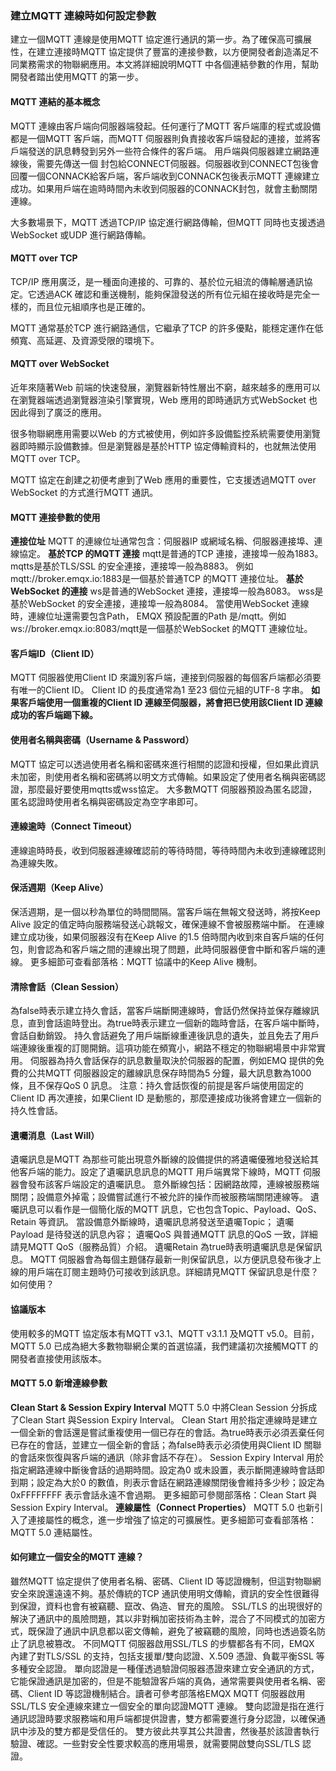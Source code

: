 ### 建立MQTT 連線時如何設定參數
建立一個MQTT 連線是使用MQTT 協定進行通訊的第一步。為了確保高可擴展性，在建立連接時MQTT 協定提供了豐富的連接參數，以方便開發者創造滿足不同業務需求的物聯網應用。本文將詳細說明MQTT 中各個連結參數的作用，幫助開發者踏出使用MQTT 的第一步。

#### MQTT 連結的基本概念
MQTT 連線由客戶端向伺服器端發起。任何運行了MQTT 客戶端庫的程式或設備都是一個MQTT 客戶端，而MQTT 伺服器則負責接收客戶端發起的連接，並將客戶端發送的訊息轉發到另外一些符合條件的客戶端。
用戶端與伺服器建立網路連線後，需要先傳送一個 封包給CONNECT伺服器。伺服器收到CONNECT包後會回覆一個CONNACK給客戶端，客戶端收到CONNACK包後表示MQTT 連線建立成功。如果用戶端在逾時時間內未收到伺服器的CONNACK封包，就會主動關閉連線。

大多數場景下，MQTT 透過TCP/IP 協定進行網路傳輸，但MQTT 同時也支援透過WebSocket 或UDP 進行網路傳輸。

#### MQTT over TCP
TCP/IP 應用廣泛，是一種面向連接的、可靠的、基於位元組流的傳輸層通訊協定。它透過ACK 確認和重送機制，能夠保證發送的所有位元組在接收時是完全一樣的，而且位元組順序也是正確的。

MQTT 通常基於TCP 進行網路通信，它繼承了TCP 的許多優點，能穩定運作在低頻寬、高延遲、及資源受限的環境下。

#### MQTT over WebSocket
近年來隨著Web 前端的快速發展，瀏覽器新特性層出不窮，越來越多的應用可以在瀏覽器端透過瀏覽器渲染引擎實現，Web 應用的即時通訊方式WebSocket 也因此得到了廣泛的應用。

很多物聯網應用需要以Web 的方式被使用，例如許多設備監控系統需要使用瀏覽器即時顯示設備數據。但是瀏覽器是基於HTTP 協定傳輸資料的，也就無法使用MQTT over TCP。

MQTT 協定在創建之初便考慮到了Web 應用的重要性，它支援透過MQTT over WebSocket 的方式進行MQTT 通訊。

#### MQTT 連接參數的使用
**連接位址**
MQTT 的連線位址通常包含：伺服器IP 或網域名稱、伺服器連接埠、連線協定。
    **基於TCP 的MQTT 連接**
        mqtt是普通的TCP 連接，連接埠一般為1883。
        mqtts是基於TLS/SSL 的安全連接，連接埠一般為8883。
        例如mqtt://broker.emqx.io:1883是一個基於普通TCP 的MQTT 連接位址。
    **基於WebSocket 的連接**
        ws是普通的WebSocket 連接，連接埠一般為8083。
        wss是基於WebSocket 的安全連接，連接埠一般為8084。
        當使用WebSocket 連線時，連線位址還需要包含Path， EMQX 預設配置的Path 是/mqtt。例如ws://broker.emqx.io:8083/mqtt是一個基於WebSocket 的MQTT 連線位址。
#### 客戶端ID（Client ID）
MQTT 伺服器使用Client ID 來識別客戶端，連接到伺服器的每個客戶端都必須要有唯一的Client ID。 Client ID 的長度通常為1 至23 個位元組的UTF-8 字串。
**如果客戶端使用一個重複的Client ID 連線至伺服器，將會把已使用該Client ID 連線成功的客戶端踢下線。**
#### 使用者名稱與密碼（Username & Password）
MQTT 協定可以透過使用者名稱和密碼來進行相關的認證和授權，但如果此資訊未加密，則使用者名稱和密碼將以明文方式傳輸。如果設定了使用者名稱與密碼認證，那麼最好要使用mqtts或wss協定。
大多數MQTT 伺服器預設為匿名認證，匿名認證時使用者名稱與密碼設定為空字串即可。
#### 連線逾時（Connect Timeout）
連線逾時時長，收到伺服器連線確認前的等待時間，等待時間內未收到連線確認則為連線失敗。
#### 保活週期（Keep Alive）
保活週期，是一個以秒為單位的時間間隔。當客戶端在無報文發送時，將按Keep Alive 設定的值定時向服務端發送心跳報文，確保連線不會被服務端中斷。
在連線建立成功後，如果伺服器沒有在Keep Alive 的1.5 倍時間內收到來自客戶端的任何包，則會認為和客戶端之間的連線出現了問題，此時伺服器便會中斷和客戶端的連線。
更多細節可查看部落格：MQTT 協議中的Keep Alive 機制。
#### 清除會話（Clean Session）
為false時表示建立持久會話，當客戶端斷開連線時，會話仍然保持並保存離線訊息，直到會話逾時登出。為true時表示建立一個新的臨時會話，在客戶端中斷時，會話自動銷毀。
持久會話避免了用戶端斷線重連後訊息的遺失，並且免去了用戶端連線後重複的訂閱開銷。這項功能在頻寬小，網路不穩定的物聯網場景中非常實用。
伺服器為持久會話保存的訊息數量取決於伺服器的配置，例如EMQ 提供的免費的公共MQTT 伺服器設定的離線訊息保存時間為5 分鐘，最大訊息數為1000 條，且不保存QoS 0 訊息。
注意：持久會話恢復的前提是客戶端使用固定的Client ID 再次連接，如果Client ID 是動態的，那麼連接成功後將會建立一個新的持久性會話。
#### 遺囑消息（Last Will）
遺囑訊息是MQTT 為那些可能出現意外斷線的設備提供的將遺囑優雅地發送給其他客戶端的能力。設定了遺囑訊息訊息的MQTT 用戶端異常下線時，MQTT 伺服器會發布該客戶端設定的遺囑訊息。
意外斷線包括：因網路故障，連線被服務端關閉；設備意外掉電；設備嘗試進行不被允許的操作而被服務端關閉連線等。
遺囑訊息可以看作是一個簡化版的MQTT 訊息，它也包含Topic、Payload、QoS、Retain 等資訊。
當設備意外斷線時，遺囑訊息將發送至遺囑Topic；
遺囑Payload 是待發送的訊息內容；
遺囑QoS 與普通MQTT 訊息的QoS 一致，詳細請見MQTT QoS（服務品質）介紹。
遺囑Retain 為true時表明遺囑訊息是保留訊息。 MQTT 伺服器會為每個主題儲存最新一則保留訊息，以方便訊息發布後才上線的用戶端在訂閱主題時仍可接收到該訊息。詳細請見MQTT 保留訊息是什麼？如何使用？

#### 協議版本
使用較多的MQTT 協定版本有MQTT v3.1、MQTT v3.1.1 及MQTT v5.0。目前，MQTT 5.0 已成為絕大多數物聯網企業的首選協議，我們建議初次接觸MQTT 的開發者直接使用該版本。

#### MQTT 5.0 新增連線參數
**Clean Start & Session Expiry Interval**
MQTT 5.0 中將Clean Session 分拆成了Clean Start 與Session Expiry Interval。
Clean Start 用於指定連線時是建立一個全新的會話還是嘗試重複使用一個已存在的會話。為true時表示必須丟棄任何已存在的會話，並建立一個全新的會話；為false時表示必須使用與Client ID 關聯的會話來恢復與客戶端的通訊（除非會話不存在）。
Session Expiry Interval 用於指定網路連線中斷後會話的過期時間。設定為0 或未設置，表示斷開連線時會話即到期；設定為大於0 的數值，則表示會話在網路連線關閉後會維持多少秒；設定為0xFFFFFFFF 表示會話永遠不會過期。
更多細節可參閱部落格：Clean Start 與Session Expiry Interval。
**連線屬性（Connect Properties）**
MQTT 5.0 也新引入了連接屬性的概念，進一步增強了協定的可擴展性。更多細節可查看部落格：MQTT 5.0 連結屬性。
#### 如何建立一個安全的MQTT 連線？
雖然MQTT 協定提供了使用者名稱、密碼、Client ID 等認證機制，但這對物聯網安全來說還遠遠不夠。基於傳統的TCP 通訊使用明文傳輸，資訊的安全性很難得到保證，資料也會有被竊聽、竄改、偽造、冒充的風險。
SSL/TLS 的出現很好的解決了通訊中的風險問題，其以非對稱加密技術為主幹，混合了不同模式的加密方式，既保證了通訊中訊息都以密文傳輸，避免了被竊聽的風險，同時也透過簽名防止了訊息被篡改。
不同MQTT 伺服器啟用SSL/TLS 的步驟都各有不同，EMQX 內建了對TLS/SSL 的支持，包括支援單/雙向認證、X.509 憑證、負載平衡SSL 等多種安全認證。
單向認證是一種僅透過驗證伺服器憑證來建立安全通訊的方式，它能保證通訊是加密的，但是不能驗證客戶端的真偽，通常需要與使用者名稱、密碼、Client ID 等認證機制結合。讀者可參考部落格EMQX MQTT 伺服器啟用SSL/TLS 安全連線來建立一個安全的單向認證MQTT 連線。
雙向認證是指在進行通訊認證時要求服務端和用戶端都提供證書，雙方都需要進行身分認證，以確保通訊中涉及的雙方都是受信任的。 雙方彼此共享其公共證書，然後基於該證書執行驗證、確認。一些對安全性要求較高的應用場景，就需要開啟雙向SSL/TLS 認證。
